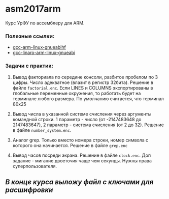 # asm2017arm
Курс УрФУ по ассемблеру для ARM.

### Полезные ссылки:
* [gcc-arm-linux-gnueabihf](https://github.com/offensive-security/gcc-arm-linux-gnueabihf-4.7)
* [gcc-linaro-arm-linux-gnueabi](https://releases.linaro.org/components/toolchain/binaries/latest/arm-linux-gnueabi/)

### Задачи с практик:
1. Вывод факториала по середине консоли, разбитое пробелом по 3 цифры. Число адекватное (влазит в регистр 32бита). Решение в файле `factorial.enc`. Если LINES и COLUMNS экспортированы в глобальные переменные окружения, то работать будет на терминале любого размера. По умолчанию считается, что терминал 80x25

2. Вывод числа в указанной системе счисления через аргументы командной строки. 1 параметр - число (от -2147483648 до 2147483647), 2 параметр - система счисления (от 2 до 32). Решение в файле `number_system.enc`.

3. Аналог grep. Только вместо номера строки, номер символа с которого она начинается. Решение в файле `grep.enc`

4. Вывод часов посреди экрана. Решение в файле `clock.enc`. Доп задание - мигание двоеточия чаще чем секунды. Нужны права суперпользователя.

## _В конце курса выложу файл с ключами для расшифровки_
